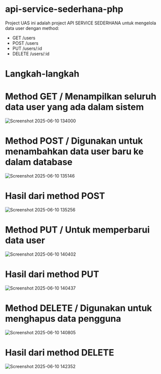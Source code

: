 # api-service-sederhana-php

Project UAS ini adalah project API SERVICE SEDERHANA untuk mengelola data user dengan method:

- GET /users
- POST /users
- PUT /users/:id
- DELETE /users/:id

# Langkah-langkah

# Method GET / Menampilkan seluruh data user yang ada dalam sistem
![Screenshot 2025-06-10 134000](https://github.com/user-attachments/assets/e7da1f51-caed-48d7-9da7-f7172718d3ed)

# Method POST / Digunakan untuk menambahkan data user baru ke dalam database
![Screenshot 2025-06-10 135146](https://github.com/user-attachments/assets/c1000774-1682-4765-91d4-ba42fd89b528)

# Hasil dari method POST
![Screenshot 2025-06-10 135256](https://github.com/user-attachments/assets/031d5d2d-7d7a-460e-9da6-10f65fb01f3f)

# Method PUT / Untuk memperbarui data user
![Screenshot 2025-06-10 140402](https://github.com/user-attachments/assets/357a25c4-b5ec-473c-b84a-998b368ea886)

# Hasil dari method PUT
![Screenshot 2025-06-10 140437](https://github.com/user-attachments/assets/0e1c8c37-c6be-4dea-bddc-4b096505919e)

# Method DELETE / Digunakan untuk menghapus data pengguna
![Screenshot 2025-06-10 140805](https://github.com/user-attachments/assets/73bbbec4-5aa6-44f4-9e74-5c50599f3778)

# Hasil dari method DELETE
![Screenshot 2025-06-10 142352](https://github.com/user-attachments/assets/75bf7551-0fe1-4a27-b831-b311166806cb)










